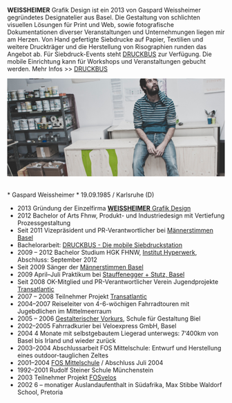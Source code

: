 **WEISSHEIMER** Grafik Design ist ein 2013 von Gaspard Weissheimer gegründetes Designatelier aus Basel. Die Gestaltung von schlichten visuellen Lösungen für Print und Web, sowie fotografische Dokumentationen diverser Veranstaltungen und Unternehmungen liegen mir am Herzen. Von Hand gefertigte Siebdrucke auf Papier, Textilien und weitere Druckträger und die Herstellung von Risographien runden das Angebot ab.
Für Siebdruck-Events steht [DRUCKBUS](www.druckbus.ch) zur Verfügung. Die mobile Einrichtung kann für Workshops und Veranstaltungen gebucht werden. Mehr Infos >> [DRUCKBUS](www.druckbus.ch)


![WEISSHEIMER Grafik Design](weissheimer_ueber.jpg)

<br>
* Gaspard Weissheimer
* 19.09.1985 / Karlsruhe (D)

* 2013 Gründung der Einzelfirma [**WEISSHEIMER** Grafik Design](http://www.weissheimer.ch/)
* 2012 Bachelor of Arts Fhnw, Produkt- und Industriedesign mit Vertiefung Prozessgestaltung
* Seit 2011 Vizepräsident und PR-Verantwortlicher bei [Männerstimmen Basel](http://maennerstimmen.ch/de/)
* Bachelorarbeit: [DRUCKBUS - Die mobile Siebdruckstation](http://www.druckbus.ch/)
* 2009 – 2012 Bachelor Studium HGK FHNW, [Institut Hyperwerk](http://www.hyperwerk.ch/), Abschluss: September 2012 
* Seit 2009 Sänger der [Männerstimmen Basel](http://maennerstimmen.ch/de/)
* 2009 April–Juli Praktikum bei [Stauffenegger + Stutz, Basel](http://www.st-st.ch/index.php?id=aktuell-dorfzentrum-riehen-1)
* Seit 2008 OK-Mitglied und PR-Verantwortlicher Verein Jugendprojekte [Transatlantic](http://www.vereinjugendprojekte.ch/index.php?id=322)
* 2007 – 2008 Teilnehmer Projekt [Transatlantic](http://www.fossailing.org/index.php?id=46)
* 2004–2007 Reiseleiter von 4-6-wöchigen Fahrradtouren mit Jugebdlichen im Mittelmeerraum
* 2005 – 2006 [Gestalterischer Vorkurs](http://www.sfgb-b.ch/web/sfgb/de/bildungsangebote/vkpp/vkpp_bern_biel.html), Schule für Gestaltung Biel
* 2002–2005 Fahrradkurier bei Veloexpress GmbH, Basel
* 2004 4 Monate mit selbstgebautem Liegerad unterwegs: 7‘400km von Basel bis Irland und wieder zurück
* 2003–2004 Abschlussarbeit FOS Mittelschule: Entwurf und Herstellung eines outdoor-tauglichen Zeltes
* 2001–2004 [FOS Mittelschule](http://www.fosmittelschule.ch/) / Abschluss Juli 2004
* 1992–2001 Rudolf Steiner Schule Münchenstein
* 2003 Teilnehmer Projekt [FOSvelos](http://www.fosvelos.ch/index.php?id=104)
* 2002 6 – monatiger Auslandaufenthalt in Südafrika, Max Stibbe Waldorf School, Pretoria



